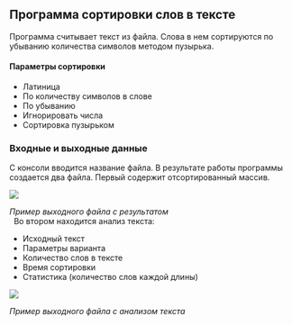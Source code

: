 ## Программа сортировки слов в тексте 
   Программа считывает текст из файла. Слова в нем сортируются по убыванию количества символов методом пузырька.
   #### Параметры сортировки
   - Латиница
   - 	По количеству символов в слове
   - 	По убыванию
   -    Игнорировать числа 
   -    Сортировка пузырьком
 ### Входные и выходные данные 
 С консоли вводится название файла.
 В результате работы программы создается два файла. 
Первый содержит отсортированный массив.

![](https://sun9-60.userapi.com/s/v1/ig2/VgmtiA3W3nk0fybayEa4Qyxy6V-9Ddmq5i-qf-uGogNW-0ue9DNv8E3z2hq8DcwqWdDR_qlWmR9jvCqk6b3OVW35.jpg?size=900x852&quality=96&type=album)

_Пример выходного файла с результатом_
&nbsp;  
&nbsp;
Во втором находится анализ текста:
- Исходный текст
- Параметры варианта
- Количество слов в тексте
- Время сортировки
- Статистика (количество слов каждой длины)


![](https://sun9-5.userapi.com/s/v1/ig2/Uk0JisHK6uPsGJl6ssMLFh2NqQ-Bnlk6vWUuDw9L7c_5KnaDfsTysdRvoXjIlE1igmdb2M6adF2kczSzsRoCK4is.jpg?size=1089x783&quality=96&type=album)

_Пример выходного файла с анализом текста_
&nbsp;  
&nbsp;
